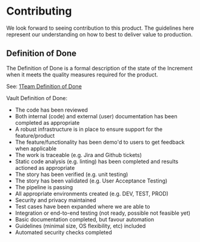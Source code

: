 # Contributing

We look forward to seeing contribution to this product. The guidelines here represent our understanding on how to best to deliver value to production.

## Definition of Done

The Definition of Done is a formal description of the state of the Increment when it meets the quality measures required for the product.

See: [1Team Definition of Done](https://apps.nrs.gov.bc.ca/int/confluence/x/HoL4BQ)

Vault Definition of Done:

* The code has been reviewed
* Both internal (code) and external (user) documentation has been completed as appropriate
* A robust infrastructure is in place to ensure support for the feature/product
* The feature/functionality has been demo'd to users to get feedback when applicable
* The work is traceable (e.g. Jira and Github tickets)
* Static code analysis (e.g. linting) has been completed and results actioned as appropriate
* The story has been verified (e.g. unit testing)
* The story has been validated (e.g. User Acceptance Testing)
* The pipeline is passing
* All appropriate environments created (e.g. DEV, TEST, PROD)
* Security and privacy maintained
* Test cases have been expanded where we are able to
* Integration or end-to-end testing (not ready, possible not feasible yet)
* Basic documentation completed, but favour automation
* Guidelines (minimal size, OS flexibility, etc) included
* Automated security checks completed
